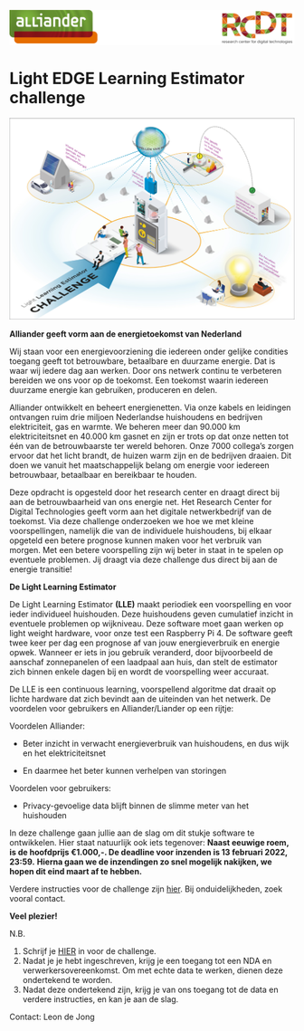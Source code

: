 ![](images/RCDTAllLogo.png)

# Light EDGE Learning Estimator challenge

![](images/poster.png)

**Alliander geeft vorm aan de energietoekomst van Nederland** 

Wij staan voor een energievoorziening die iedereen onder gelijke condities toegang geeft tot betrouwbare, betaalbare en duurzame energie. Dat is waar wij iedere dag aan werken. Door ons netwerk continu te verbeteren bereiden we ons voor op de toekomst. Een toekomst waarin iedereen duurzame energie kan gebruiken, produceren en delen. 

Alliander ontwikkelt en beheert energienetten. Via onze kabels en leidingen ontvangen ruim drie miljoen Nederlandse huishoudens en bedrijven elektriciteit, gas en warmte. We beheren meer dan 90.000 km elektriciteitsnet en 40.000 km gasnet en zijn er trots op dat onze netten tot één van de betrouwbaarste ter wereld behoren. Onze 7000 collega’s zorgen ervoor dat het licht brandt, de huizen warm zijn en de bedrijven draaien. Dit doen we vanuit het maatschappelijk belang om energie voor iedereen betrouwbaar, betaalbaar en bereikbaar te houden. 

Deze opdracht is opgesteld door het research center en draagt direct bij aan de betrouwbaarheid van ons energie net. Het Research Center for Digital Technologies geeft vorm aan het digitale netwerkbedrijf van de toekomst. Via deze challenge onderzoeken we hoe we met kleine voorspellingen, namelijk die van de individuele huishoudens, bij elkaar opgeteld een betere prognose kunnen maken voor het verbruik van morgen. Met een betere voorspelling zijn wij beter in staat in te spelen op eventuele problemen. Jij draagt via deze challenge dus direct bij aan de energie transitie! 

**De Light Learning Estimator** 

De Light Learning Estimator **(LLE)** maakt periodiek een voorspelling en voor ieder individueel huishouden. Deze huishoudens geven cumulatief inzicht in eventuele problemen op wijkniveau. Deze software moet gaan werken op light weight hardware, voor onze test een Raspberry Pi 4. De software geeft twee keer per dag een prognose af van jouw energieverbruik en energie opwek. Wanneer er iets in jou gebruik veranderd, door bijvoorbeeld de aanschaf zonnepanelen of een laadpaal aan huis, dan stelt de estimator zich binnen enkele dagen bij en wordt de voorspelling weer accuraat.  

De LLE is een continuous learning, voorspellend algoritme dat draait op lichte hardware dat zich bevindt aan de uiteinden van het netwerk. De voordelen voor gebruikers en Alliander/Liander op een rijtje: 

Voordelen Alliander: 

- Beter inzicht in verwacht energieverbruik van huishoudens, en dus wijk en het elektriciteitsnet 

- En daarmee het beter kunnen verhelpen van storingen 

Voordelen voor gebruikers: 

- Privacy-gevoelige data blijft binnen de slimme meter van het huishouden 

In deze challenge gaan jullie aan de slag om dit stukje software te ontwikkelen. Hier staat natuurlijk ook iets tegenover: 
**Naast eeuwige roem, is de hoofdprijs €1.000,-. De deadline voor inzenden is 13 februari 2022, 23:59.**
**Hierna gaan we de inzendingen zo snel mogelijk nakijken, we hopen dit eind maart af te hebben.**

Verdere instructies voor de challenge zijn [hier](LLEProtocol.pdf). Bij onduidelijkheden, zoek vooral contact.

**Veel plezier!** 

N.B. 
1. Schrijf je [HIER](https://docs.google.com/forms/d/1KAlcNgMeU62mEw3YGnrdtdb8G_-K46DM0Ep_UzFGNNk/) in voor de challenge. 
2. Nadat je je hebt ingeschreven, krijg je een toegang tot een NDA en verwerkersovereenkomst. Om met echte data te werken, dienen deze ondertekend te worden.
3. Nadat deze ondertekend zijn, krijg je van ons toegang tot de data en verdere instructies, en kan je aan de slag.

Contact:
Leon de Jong 
